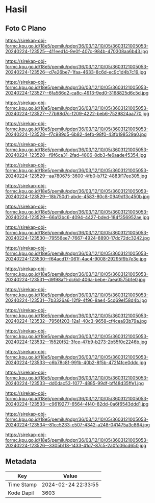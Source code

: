 # Hasil

## Foto C Plano

https://sirekap-obj-formc.kpu.go.id/18e5/pemilu/pdpr/36/03/12/10/05/3603121005053-20240224-123525--411eed14-9e0f-407c-984b-470308aa6b43.jpg

https://sirekap-obj-formc.kpu.go.id/18e5/pemilu/pdpr/36/03/12/10/05/3603121005053-20240224-123526--d7e26be7-1faa-4633-8c6d-ec9c1d4b7c19.jpg

https://sirekap-obj-formc.kpu.go.id/18e5/pemilu/pdpr/36/03/12/10/05/3603121005053-20240224-123527--6fa566d2-ca8c-4913-9ed0-3168825d6c5d.jpg

https://sirekap-obj-formc.kpu.go.id/18e5/pemilu/pdpr/36/03/12/10/05/3603121005053-20240224-123527--77b98d7c-f209-4222-beb6-7529824aa770.jpg

https://sirekap-obj-formc.kpu.go.id/18e5/pemilu/pdpr/36/03/12/10/05/3603121005053-20240224-123528--f7c989d5-6b82-4efb-98f0-43fb198529a0.jpg

https://sirekap-obj-formc.kpu.go.id/18e5/pemilu/pdpr/36/03/12/10/05/3603121005053-20240224-123528--f9f6ca31-2fad-4806-8db3-fe6aade45354.jpg

https://sirekap-obj-formc.kpu.go.id/18e5/pemilu/pdpr/36/03/12/10/05/3603121005053-20240224-123529--aa780675-3600-4fb0-b7f2-4883f17ee305.jpg

https://sirekap-obj-formc.kpu.go.id/18e5/pemilu/pdpr/36/03/12/10/05/3603121005053-20240224-123529--18b750d1-abde-4583-80c8-0949d13c450b.jpg

https://sirekap-obj-formc.kpu.go.id/18e5/pemilu/pdpr/36/03/12/10/05/3603121005053-20240224-123529--66a13bc6-4094-4427-bded-184f356952ae.jpg

https://sirekap-obj-formc.kpu.go.id/18e5/pemilu/pdpr/36/03/12/10/05/3603121005053-20240224-123530--79556ee7-7667-4924-8890-17dc72dc3242.jpg

https://sirekap-obj-formc.kpu.go.id/18e5/pemilu/pdpr/36/03/12/10/05/3603121005053-20240224-123530--f64acd17-061f-4ac4-9008-29295f9b7e3e.jpg

https://sirekap-obj-formc.kpu.go.id/18e5/pemilu/pdpr/36/03/12/10/05/3603121005053-20240224-123531--d9f98af1-dc6d-406a-bebe-7aea0575b1e0.jpg

https://sirekap-obj-formc.kpu.go.id/18e5/pemilu/pdpr/36/03/12/10/05/3603121005053-20240224-123531--7b3326a6-12f9-4f96-8ae4-5cd69e158d4b.jpg

https://sirekap-obj-formc.kpu.go.id/18e5/pemilu/pdpr/36/03/12/10/05/3603121005053-20240224-123532--7956f203-12a1-40c3-9658-cf4cea93b79a.jpg

https://sirekap-obj-formc.kpu.go.id/18e5/pemilu/pdpr/36/03/12/10/05/3603121005053-20240224-123532--15520f52-3fce-47b9-b273-2b55f0c2246b.jpg

https://sirekap-obj-formc.kpu.go.id/18e5/pemilu/pdpr/36/03/12/10/05/3603121005053-20240224-123533--c6b78c8f-991b-40b2-8f5b-472f4fce0ddc.jpg

https://sirekap-obj-formc.kpu.go.id/18e5/pemilu/pdpr/36/03/12/10/05/3603121005053-20240224-123533--dd0dac53-1077-4885-99df-bff48d35ffe1.jpg

https://sirekap-obj-formc.kpu.go.id/18e5/pemilu/pdpr/36/03/12/10/05/3603121005053-20240224-123533--c9619277-6564-4f40-82dd-0a6f6543ddd1.jpg

https://sirekap-obj-formc.kpu.go.id/18e5/pemilu/pdpr/36/03/12/10/05/3603121005053-20240224-123534--81cc5233-c507-4342-a248-041475a3c864.jpg

https://sirekap-obj-formc.kpu.go.id/18e5/pemilu/pdpr/36/03/12/10/05/3603121005053-20240224-123526--3305b118-1433-41d7-87c5-2a0fc06cd650.jpg


## Metadata

| Key        | Value               |
| ---------- | ------------------- |
| Time Stamp | 2024-02-24 22:33:55 |
| Kode Dapil | 3603                |



